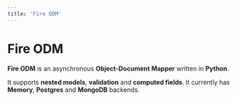 ```yaml
---
title: 'Fire ODM'
---
```


# Fire ODM

__Fire ODM__ is an asynchronous __Object-Document Mapper__ written in __Python__.

It supports __nested models__, __validation__ and __computed fields__.
It currently has __Memory__, __Postgres__ and __MongoDB__ backends.
